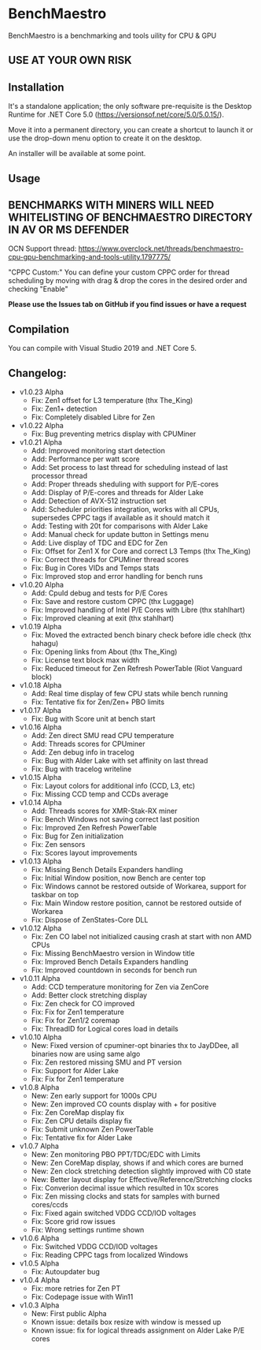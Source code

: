 ﻿# BenchMaestro


BenchMaestro is a benchmarking and tools uility for CPU & GPU


## **USE AT YOUR OWN RISK**


## Installation

It's a standalone application; the only software pre-requisite is the Desktop Runtime for .NET Core 5.0 (https://versionsof.net/core/5.0/5.0.15/).

Move it into a permanent directory, you can create a shortcut to launch it or use the drop-down menu option to create it on the desktop.

An installer will be available at some point.


## Usage

## **BENCHMARKS WITH MINERS WILL NEED WHITELISTING OF BENCHMAESTRO DIRECTORY IN AV OR MS DEFENDER**

OCN Support thread: https://www.overclock.net/threads/benchmaestro-cpu-gpu-benchmarking-and-tools-utility.1797775/

"CPPC Custom:" You can define your custom CPPC order for thread scheduling by moving with drag & drop the cores in the desired order and checking "Enable"

**Please use the Issues tab on GitHub if you find issues or have a request**


## Compilation

You can compile with Visual Studio 2019 and .NET Core 5.


## Changelog:

- v1.0.23 Alpha
    - Fix: Zen1 offset for L3 temperature (thx The_King)
    - Fix: Zen1+ detection
    - Fix: Completely disabled Libre for Zen
- v1.0.22 Alpha
    - Fix: Bug preventing metrics display with CPUMiner
- v1.0.21 Alpha
    - Add: Improved monitoring start detection
    - Add: Performance per watt score
    - Add: Set process to last thread for scheduling instead of last processor thread
    - Add: Proper threads sheduling with support for P/E-cores
    - Add: Display of P/E-cores and threads for Alder Lake
    - Add: Detection of AVX-512 instruction set
    - Add: Scheduler priorities integration, works with all CPUs, supersedes CPPC tags if available as it should match it
    - Add: Testing with 20t for comparisons with Alder Lake
    - Add: Manual check for update button in Settings menu
    - Add: Live display of TDC and EDC for Zen
    - Fix: Offset for Zen1 X for Core and correct L3 Temps (thx The_King)
    - Fix: Correct threads for CPUMiner thread scores
    - Fix: Bug in Cores VIDs and Temps stats 
    - Fix: Improved stop and error handling for bench runs
- v1.0.20 Alpha
    - Add: CpuId debug and tests for P/E Cores
    - Fix: Save and restore custom CPPC (thx Luggage)
    - Fix: Improved handling of Intel P/E Cores with Libre (thx stahlhart)
    - Fix: Improved cleaning at exit (thx stahlhart)
- v1.0.19 Alpha
    - Fix: Moved the extracted bench binary check before idle check (thx hahagu)
    - Fix: Opening links from About (thx The_King)
    - Fix: License text block max width
    - Fix: Reduced timeout for Zen Refresh PowerTable (Riot Vanguard block)
- v1.0.18 Alpha
    - Add: Real time display of few CPU stats while bench running
    - Fix: Tentative fix for Zen/Zen+ PBO limits
- v1.0.17 Alpha
    - Fix: Bug with Score unit at bench start
- v1.0.16 Alpha
    - Add: Zen direct SMU read CPU temperature
    - Add: Threads scores for CPUminer
    - Add: Zen debug info in tracelog 
    - Fix: Bug with Alder Lake with set affinity on last thread
    - Fix: Bug with tracelog writeline
- v1.0.15 Alpha
    - Fix: Layout colors for additional info (CCD, L3, etc)
    - Fix: Missing CCD temp and CCDs average
- v1.0.14 Alpha
    - Add: Threads scores for XMR-Stak-RX miner 
    - Fix: Bench Windows not saving correct last position
    - Fix: Improved Zen Refresh PowerTable
    - Fix: Bug for Zen initialization
    - Fix: Zen sensors
    - Fix: Scores layout improvements
- v1.0.13 Alpha
    - Fix: Missing Bench Details Expanders handling
    - Fix: Initial Window position, now Bench are center top
    - Fix: Windows cannot be restored outside of Workarea, support for taskbar on top
    - Fix: Main Window restore position, cannot be restored outside of Workarea
    - Fix: Dispose of ZenStates-Core DLL
- v1.0.12 Alpha
    - Fix: Zen CO label not initialized causing crash at start with non AMD CPUs
    - Fix: Missing BenchMaestro version in Window title
    - Fix: Improved Bench Details Expanders handling
    - Fix: Improved countdown in seconds for bench run
- v1.0.11 Alpha
    - Add: CCD temperature monitoring for Zen via ZenCore
    - Add: Better clock stretching display
    - Fix: Zen check for CO improved
    - Fix: Fix for Zen1 temperature
    - Fix: Fix for Zen1/2 coremap
    - Fix: ThreadID for Logical cores load in details
- v1.0.10 Alpha
    - New: Fixed version of cpuminer-opt binaries thx to JayDDee, all binaries now are using same algo
    - Fix: Zen restored missing SMU and PT version
    - Fix: Support for Alder Lake
    - Fix: Fix for Zen1 temperature
- v1.0.8 Alpha
    - New: Zen early support for 1000s CPU 
    - New: Zen improved CO counts display with + for positive
    - Fix: Zen CoreMap display fix
    - Fix: Zen CPU details display fix
    - Fix: Submit unknown Zen PowerTable
    - Fix: Tentative fix for Alder Lake
- v1.0.7 Alpha
    - New: Zen monitoring PBO PPT/TDC/EDC with Limits
    - New: Zen CoreMap display, shows if and which cores are burned
    - New: Zen clock stretching detection slightly improved with C0 state
    - New: Better layout display for Effective/Reference/Stretching clocks
    - Fix: Converion decimal issue which resulted in 10x scores
    - Fix: Zen missing clocks and stats for samples with burned cores/ccds
    - Fix: Fixed again switched VDDG CCD/IOD voltages
    - Fix: Score grid row issues
    - Fix: Wrong settings runtime shown
- v1.0.6 Alpha
    - Fix: Switched VDDG CCD/IOD voltages
    - Fix: Reading CPPC tags from localized Windows
- v1.0.5 Alpha
    - Fix: Autoupdater bug
- v1.0.4 Alpha
    - Fix: more retries for Zen PT
    - Fix: Codepage issue with Win11
- v1.0.3 Alpha
    - New: First public Alpha
    - Known issue: details box resize with window is messed up
    - Known issue: fix for logical threads assignment on Alder Lake P/E cores